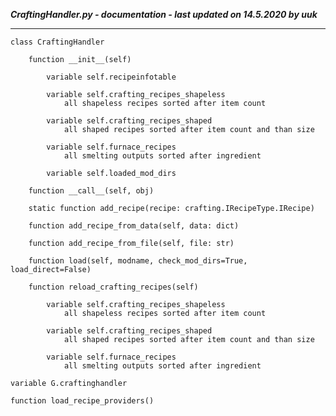 ***CraftingHandler.py - documentation - last updated on 14.5.2020 by uuk***
___

    class CraftingHandler

        function __init__(self)

            variable self.recipeinfotable

            variable self.crafting_recipes_shapeless
                all shapeless recipes sorted after item count

            variable self.crafting_recipes_shaped
                all shaped recipes sorted after item count and than size

            variable self.furnace_recipes
                all smelting outputs sorted after ingredient

            variable self.loaded_mod_dirs

        function __call__(self, obj)

        static function add_recipe(recipe: crafting.IRecipeType.IRecipe)

        function add_recipe_from_data(self, data: dict)

        function add_recipe_from_file(self, file: str)

        function load(self, modname, check_mod_dirs=True, load_direct=False)

        function reload_crafting_recipes(self)

            variable self.crafting_recipes_shapeless
                all shapeless recipes sorted after item count

            variable self.crafting_recipes_shaped
                all shaped recipes sorted after item count and than size

            variable self.furnace_recipes
                all smelting outputs sorted after ingredient

    variable G.craftinghandler

    function load_recipe_providers()